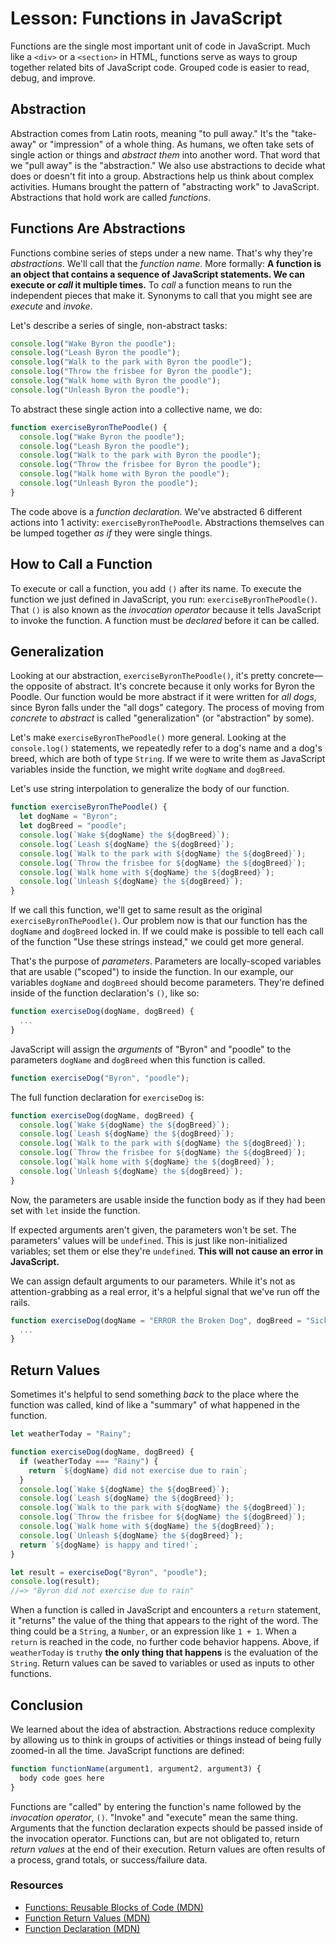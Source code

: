 # Lesson: Functions in JavaScript

Functions are the single most important unit of code in JavaScript. Much like a `<div>` or a `<section>` in HTML, functions serve as ways to group together related bits of JavaScript code. Grouped code is easier to read, debug, and improve.

## Abstraction

Abstraction comes from Latin roots, meaning "to pull away." It's the "take-away" or "impression" of a whole thing. As humans, we often take sets of single action or things and _abstract them_ into another word. That word that we "pull away" is the "abstraction." We also use abstractions to decide what does or doesn't fit into a group. Abstractions help us think about complex activities. Humans brought the pattern of "abstracting work" to JavaScript. Abstractions that hold work are called _functions_.

## Functions Are Abstractions

Functions combine series of steps under a new name. That's why they're _abstractions_. We'll call that the _function name_. More formally: **A function is an object that contains a sequence of JavaScript statements. We can execute or _call_ it multiple times.** To _call_ a function means to run the independent pieces that make it. Synonyms to call that you might see are _execute_ and _invoke_.

Let's describe a series of single, non-abstract tasks:

```js
console.log("Wake Byron the poodle");
console.log("Leash Byron the poodle");
console.log("Walk to the park with Byron the poodle");
console.log("Throw the frisbee for Byron the poodle");
console.log("Walk home with Byron the poodle");
console.log("Unleash Byron the poodle");
```

To abstract these single action into a collective name, we do:

```js
function exerciseByronThePoodle() {
  console.log("Wake Byron the poodle");
  console.log("Leash Byron the poodle");
  console.log("Walk to the park with Byron the poodle");
  console.log("Throw the frisbee for Byron the poodle");
  console.log("Walk home with Byron the poodle");
  console.log("Unleash Byron the poodle");
}
```

The code above is a _function declaration_. We've abstracted 6 different actions into 1 activity: `exerciseByronThePoodle`. Abstractions themselves can be lumped together _as if_ they were single things.

## How to Call a Function

To execute or call a function, you add `()` after its name. To execute the function we just defined in JavaScript, you run: `exerciseByronThePoodle()`. That `()` is also known as the _invocation operator_ because it tells JavaScript to invoke the function. A function must be _declared_ before it can be called.

## Generalization

Looking at our abstraction, `exerciseByronThePoodle()`, it's pretty concrete—the opposite of abstract. It's concrete because it only works for Byron the Poodle. Our function would be more abstract if it were written for _all dogs_, since Byron falls under the "all dogs" category. The process of moving from _concrete_ to _abstract_ is called "generalization" (or "abstraction" by some).

Let's make `exerciseByronThePoodle()` more general. Looking at the `console.log()` statements, we repeatedly refer to a dog's name and a dog's breed, which are both of type `String`. If we were to write them as JavaScript variables inside the function, we might write `dogName` and `dogBreed`.

Let's use string interpolation to generalize the body of our function.

```js
function exerciseByronThePoodle() {
  let dogName = "Byron";
  let dogBreed = "poodle";
  console.log(`Wake ${dogName} the ${dogBreed}`);
  console.log(`Leash ${dogName} the ${dogBreed}`);
  console.log(`Walk to the park with ${dogName} the ${dogBreed}`);
  console.log(`Throw the frisbee for ${dogName} the ${dogBreed}`);
  console.log(`Walk home with ${dogName} the ${dogBreed}`);
  console.log(`Unleash ${dogName} the ${dogBreed}`);
}
```

If we call this function, we'll get to same result as the original `exerciseByronThePoodle()`. Our problem now is that our function has the `dogName` and `dogBreed` locked in. If we could make is possible to tell each call of the function "Use these strings instead," we could get more general.

That's the purpose of _parameters_. Parameters are locally-scoped variables that are usable ("scoped") to inside the function. In our example, our variables `dogName` and `dogBreed` should become parameters. They're defined inside of the function declaration's `()`, like so:

```js
function exerciseDog(dogName, dogBreed) {
  ...
}
```

JavaScript will assign the _arguments_ of "Byron" and "poodle" to the parameters `dogName` and `dogBreed` when this function is called.

```js
function exerciseDog("Byron", "poodle");
```

The full function declaration for `exerciseDog` is:

```js
function exerciseDog(dogName, dogBreed) {
  console.log(`Wake ${dogName} the ${dogBreed}`);
  console.log(`Leash ${dogName} the ${dogBreed}`);
  console.log(`Walk to the park with ${dogName} the ${dogBreed}`);
  console.log(`Throw the frisbee for ${dogName} the ${dogBreed}`);
  console.log(`Walk home with ${dogName} the ${dogBreed}`);
  console.log(`Unleash ${dogName} the ${dogBreed}`);
}
```

Now, the parameters are usable inside the function body as if they had been set with `let` inside the function.

If expected arguments aren't given, the parameters won't be set. The parameters' values will be `undefined`. This is just like non-initialized variables; set them or else they're `undefined`. **This will not cause an error in JavaScript.**

We can assign default arguments to our parameters. While it's not as attention-grabbing as a real error, it's a helpful signal that we've run off the rails.

```js
function exerciseDog(dogName = "ERROR the Broken Dog", dogBreed = "Sick Puppy") {
  ...
}
```

## Return Values

Sometimes it's helpful to send something _back_ to the place where the function was called, kind of like a "summary" of what happened in the function.

```js
let weatherToday = "Rainy";

function exerciseDog(dogName, dogBreed) {
  if (weatherToday === "Rainy") {
    return `${dogName} did not exercise due to rain`;
  }
  console.log(`Wake ${dogName} the ${dogBreed}`);
  console.log(`Leash ${dogName} the ${dogBreed}`);
  console.log(`Walk to the park with ${dogName} the ${dogBreed}`);
  console.log(`Throw the frisbee for ${dogName} the ${dogBreed}`);
  console.log(`Walk home with ${dogName} the ${dogBreed}`);
  console.log(`Unleash ${dogName} the ${dogBreed}`);
  return `${dogName} is happy and tired!`;
}

let result = exerciseDog("Byron", "poodle");
console.log(result);
//=> "Byron did not exercise due to rain"
```

When a function is called in JavaScript and encounters a `return` statement, it "returns" the value of the thing that appears to the right of the word. The thing could be a `String`, a `Number`, or an expression like `1 + 1`. When a `return` is reached in the code, no further code behavior happens. Above, if `weatherToday` is `truthy` **the only thing that happens** is the evaluation of the `String`. Return values can be saved to variables or used as inputs to other functions.

## Conclusion

We learned about the idea of abstraction. Abstractions reduce complexity by allowing us to think in groups of activities or things instead of being fully zoomed-in all the time. JavaScript functions are defined:

```js
function functionName(argument1, argument2, argument3) {
  body code goes here
}
```

Functions are "called" by entering the function's name followed by the _invocation operator_, `()`. "Invoke" and "execute" mean the same thing. Arguments that the function declaration expects should be passed inside of the invocation operator. Functions can, but are not obligated to, return _return values_ at the end of their execution. Return values are often results of a process, grand totals, or success/failure data.

### Resources

- [Functions: Reusable Blocks of Code (MDN)](https://developer.mozilla.org/en-US/docs/Learn/JavaScript/Building_blocks/Functions)
- [Function Return Values (MDN)](https://developer.mozilla.org/en-US/docs/Learn/JavaScript/Building_blocks/Return_values)
- [Function Declaration (MDN)](https://developer.mozilla.org/en-US/docs/Web/JavaScript/Reference/Statements/function)
